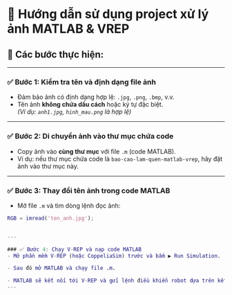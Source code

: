 # 📘 Hướng dẫn sử dụng project xử lý ảnh MATLAB & VREP

## 📌 Các bước thực hiện:

---

### ✅ Bước 1: Kiểm tra tên và định dạng file ảnh
- Đảm bảo ảnh có định dạng hợp lệ: `.jpg`, `.png`, `.bmp`, v.v.
- Tên ảnh **không chứa dấu cách** hoặc ký tự đặc biệt.  
  *(Ví dụ: `anh1.jpg`, `hinh_mau.png` là hợp lệ)*

---

### ✅ Bước 2: Di chuyển ảnh vào thư mục chứa code
- Copy ảnh vào **cùng thư mục** với file `.m` (code MATLAB).
- Ví dụ: nếu thư mục chứa code là `bao-cao-lam-quen-matlab-vrep`, hãy đặt ảnh vào thư mục này.

---

### ✅ Bước 3: Thay đổi tên ảnh trong code MATLAB
- Mở file `.m` và tìm dòng lệnh đọc ảnh:

```matlab
RGB = imread('ten_anh.jpg');


---

### ✅ Bước 4: Chạy V-REP và nạp code MATLAB
- Mở phần mềm V-REP (hoặc CoppeliaSim) trước và bấm ▶ Run Simulation.

- Sau đó mở MATLAB và chạy file .m.

- MATLAB sẽ kết nối tới V-REP và gửi lệnh điều khiển robot dựa trên kết quả xử lý ảnh.
---

